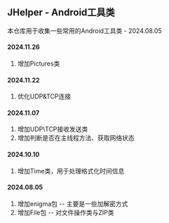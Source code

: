 ## JHelper - Android工具类

本仓库用于收集一些常用的Android工具类 - 2024.08.05

#### 2024.11.26

1. 增加Pictures类

#### 2024.11.22

1. 优化UDP&TCP连接

#### 2024.11.07

1. 增加UDP\TCP接收发送类
2. 增加判断是否在主线程方法、获取网络状态

#### 2024.10.10

1. 增加Time类，用于处理格式化时间信息

#### 2024.08.05

1. 增加enigma包 -- 主要是一些加解密方式
2. 增加File包 -- 对文件操作类与ZIP类